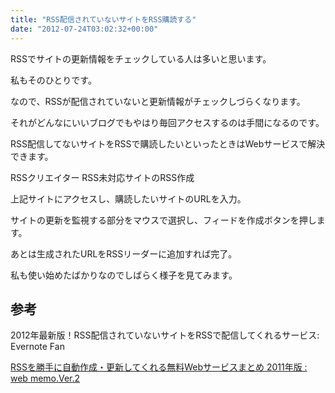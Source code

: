 ```yaml
---
title: "RSS配信されていないサイトをRSS購読する"
date: "2012-07-24T03:02:32+00:00"
---
```


RSSでサイトの更新情報をチェックしている人は多いと思います。

私もそのひとりです。

なので、RSSが配信されていないと更新情報がチェックしづらくなります。

それがどんなにいいブログでもやはり毎回アクセスするのは手間になるのです。

RSS配信してないサイトをRSSで購読したいといったときはWebサービスで解決できます。

  RSSクリエイター RSS未対応サイトのRSS作成

上記サイトにアクセスし、購読したいサイトのURLを入力。

サイトの更新を監視する部分をマウスで選択し、フィードを作成ボタンを押します。

あとは生成されたURLをRSSリーダーに追加すれば完了。

私も使い始めたばかりなのでしばらく様子を見てみます。

## 参考

  2012年最新版！RSS配信されていないサイトをRSSで配信してくれるサービス: Evernote Fan

  [RSSを勝手に自動作成・更新してくれる無料Webサービスまとめ 2011年版 : web memo.Ver.2](http://128bit.blog41.fc2.com/blog-entry-272.html)

